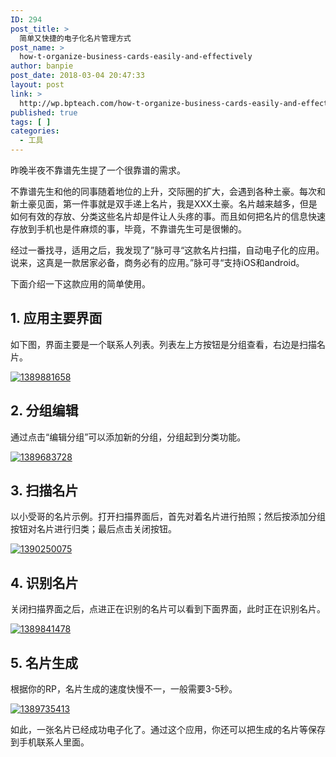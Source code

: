 ```yaml
---
ID: 294
post_title: >
  简单又快捷的电子化名片管理方式
post_name: >
  how-t-organize-business-cards-easily-and-effectively
author: banpie
post_date: 2018-03-04 20:47:33
layout: post
link: >
  http://wp.bpteach.com/how-t-organize-business-cards-easily-and-effectively/
published: true
tags: [ ]
categories:
  - 工具
---
```

昨晚半夜不靠谱先生提了一个很靠谱的需求。

不靠谱先生和他的同事随着地位的上升，交际圈的扩大，会遇到各种土豪。每次和新土豪见面，第一件事就是双手递上名片，我是XXX土豪。名片越来越多，但是如何有效的存放、分类这些名片却是件让人头疼的事。而且如何把名片的信息快速存放到手机也是件麻烦的事，毕竟，不靠谱先生可是很懒的。

经过一番找寻，适用之后，我发现了”脉可寻“这款名片扫描，自动电子化的应用。说来，这真是一款居家必备，商务必有的应用。”脉可寻“支持iOS和android。

下面介绍一下这款应用的简单使用。

## 1. 应用主要界面

如下图，界面主要是一个联系人列表。列表左上方按钮是分组查看，右边是扫描名片。

[![1389881658](http://7arnhx.com1.z0.glb.clouddn.com/wp-content/uploads/2014/01/13898816581.jpg)](http://7arnhx.com1.z0.glb.clouddn.com/wp-content/uploads/2014/01/13898816581.jpg)

## 2. 分组编辑

通过点击“编辑分组”可以添加新的分组，分组起到分类功能。

[![1389683728](http://7arnhx.com1.z0.glb.clouddn.com/wp-content/uploads/2014/01/1389683728.jpg)](http://7arnhx.com1.z0.glb.clouddn.com/wp-content/uploads/2014/01/1389683728.jpg)

## 3. 扫描名片

以小受哥的名片示例。打开扫描界面后，首先对着名片进行拍照；然后按添加分组按钮对名片进行归类；最后点击关闭按钮。

[![1390250075](http://7arnhx.com1.z0.glb.clouddn.com/wp-content/uploads/2014/01/13902500751.jpg)](http://7arnhx.com1.z0.glb.clouddn.com/wp-content/uploads/2014/01/13902500751.jpg)

## 4. 识别名片

关闭扫描界面之后，点进正在识别的名片可以看到下面界面，此时正在识别名片。

[![1389841478](http://7arnhx.com1.z0.glb.clouddn.com/wp-content/uploads/2014/01/13898414782.jpg)](http://7arnhx.com1.z0.glb.clouddn.com/wp-content/uploads/2014/01/13898414782.jpg)

## 5. 名片生成

根据你的RP，名片生成的速度快慢不一，一般需要3-5秒。

[![1389735413](http://7arnhx.com1.z0.glb.clouddn.com/wp-content/uploads/2014/01/13897354131.jpg)](http://7arnhx.com1.z0.glb.clouddn.com/wp-content/uploads/2014/01/13897354131.jpg)

如此，一张名片已经成功电子化了。通过这个应用，你还可以把生成的名片等保存到手机联系人里面。
